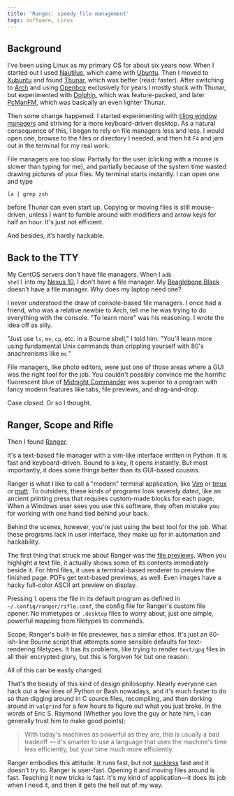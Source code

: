 ```yaml
---
title: 'Ranger: speedy file management'
tags: software, Linux
---
```


Background
-----

I've been using Linux as my primary OS for about six years now. When I
started out I used
[Nautilus](https://en.wikipedia.org/wiki/Nautilus_%28file_manager%29),
which came with [Ubuntu](http://www.ubuntu.com/). Then I moved to
[Xubuntu](http://xubuntu.org/) and found
[Thunar](https://en.wikipedia.org/wiki/Thunar), which was better
(read: faster). After switching to [Arch](https://www.archlinux.org/)
and using [Openbox](http://openbox.org/) exclusively for years I
mostly stuck with Thunar, but experimented with
[Dolphin](https://en.wikipedia.org/wiki/Dolphin_%28file_manager%29),
which was feature-packed, and later
[PcManFM](https://en.wikipedia.org/wiki/PCManFM), which was basically
an even lighter Thunar.

Then some change happened. I started experimenting with
[tiling window managers](https://en.wikipedia.org/wiki/Tiling_window_manager)
and striving for a more keyboard-driven desktop. As a natural
consequence of this, I began to rely on file managers less and less. I
would open one, browse to the files or directory I needed, and then
hit <code>F4</code> and jam out in the terminal for my real work.

File managers are too slow. Partially for the user (clicking with a mouse
is slower than typing for me), and partially because of the system time
wasted drawing pictures of your files.
My terminal starts instantly. I can open one
and type

```` {.sourceCode .bash}
la | grep zsh
````

before Thunar can even start up. Copying or moving files is still
mouse-driven, unless I want to fumble around with modifiers and arrow
keys for half an hour. It's just not efficient.

And besides, it's hardly hackable.

Back to the TTY
----
My CentOS servers don't have file managers. When I <code>adb
shell</code> into my [Nexus 10](http://www.google.com/nexus/10/), I
don't have a file manager. My
[Beaglebone Black](http://beagleboard.org/Products/BeagleBone%20Black)
doesn't have a file manager. Why does my laptop need one?

I never understood the draw of console-based file managers. I once had
a friend, who was a relative newbie to Arch, tell me he was trying to
do everything with the console. "To learn more" was his reasoning. I
wrote the idea off as silly.

"Just use <code>ls</code>, <code>mv</code>, <code>cp</code>, etc. in a
Bourne shell," I told him. "You'll learn more using fundamental Unix
commands than crippling yourself with 80's anachronisms like
<code>mc</code>."

File managers, like photo editors, were just one of those areas where
a GUI was the right tool for the job. You couldn't possibly convince
me the horrific fluorescent blue of
[Midnight Commander](https://en.wikipedia.org/wiki/Midnight_Commander)
was superior to a program with fancy modern features like tabs, file
previews, and drag-and-drop.

Case closed. Or so I thought.

Ranger, Scope and Rifle
----
Then I found [Ranger](https://wiki.archlinux.org/index.php/Ranger).

It's a text-based file manager with a vim-like interface written in
Python. It is fast and keyboard-driven. Bound to a key, it opens
instantly. But most importantly, it does some things better than its
GUI-based cousins.

Ranger is what I like to call a "modern" terminal application, like
[Vim](https://en.wikipedia.org/wiki/Vim_%28text_editor%29) or
[tmux](https://en.wikipedia.org/wiki/Tmux) or
[mutt](http://www.mutt.org/). To outsiders, these kinds of programs
look severely dated, like an ancient printing press that requires
custom-made blocks for each page. When a Windows user sees you use
this software, they often mistake you for working with one hand tied
behind your back.

Behind the scenes, however, you're just using the best tool for the
job. What these programs lack in user interface, they make up for in
automation and hackability.

The first thing that struck me about Ranger was the
[file previews](http://download.savannah.gnu.org/releases-noredirect/ranger/screenshot2.png).
When you highlight a text file, it actually shows some of its contents
immediately beside it. For html files, it uses a terminal-based
renderer to preview the finished page. PDFs get text-based previews,
as well. Even images have a hacky full-color ASCII art preview on
display.

Pressing <code>l</code> opens the file in its default program as
defined in <code>~/.config/ranger/rifle.conf</code>, the config file
for Ranger's custom file opener. No mimetypes or <code>.desktop</code>
files to worry about, just one simple, powerful mapping from filetypes
to commands.

Scope, Ranger's built-in file previewer, has a similar ethos. It's
just an 80-ish-line Bourne script that attempts some sensible defaults
for text-rendering filetypes. It has its problems, like trying to
render <code>text/gpg</code> files in all their encrypted glory, but
this is forgiven for but one reason:

All of this can be easily changed.

That's the beauty of this kind of design philosophy. Nearly everyone
can hack out a few lines of Python or Bash nowadays, and it's much
faster to do so than digging around in C source files, recompiling,
and then dorking around in <code>valgrind</code> for a few hours to
figure out what you just broke. In the words of Eric S. Raymond
(Whether you love the guy or hate him, I can generally trust him to
make good points):

> With today's machines as powerful as they are, this is usually a bad
> tradeoff — it's smarter to use a language that uses the machine's
> time less efficiently, but your time much more efficiently.

Ranger embodies this attitude. It runs fast, but not
[suckless](http://suckless.org/) fast and it doesn't try to. Ranger is
user-fast. Opening it and moving files around is fast. Teaching it new
tricks is fast. It's my kind of application—it does its job when I
need it, and then it gets the hell out of my way.
